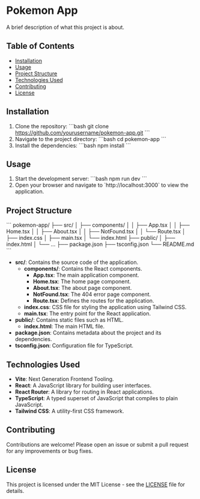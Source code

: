 # Pokemon App

A brief description of what this project is about.

## Table of Contents

- [Installation](#installation)
- [Usage](#usage)
- [Project Structure](#project-structure)
- [Technologies Used](#technologies-used)
- [Contributing](#contributing)
- [License](#license)

## Installation

1. Clone the repository:
   \`\`\`bash
   git clone https://github.com/yourusername/pokemon-app.git
   \`\`\`
2. Navigate to the project directory:
   \`\`\`bash
   cd pokemon-app
   \`\`\`
3. Install the dependencies:
   \`\`\`bash
   npm install
   \`\`\`

## Usage

1. Start the development server:
   \`\`\`bash
   npm run dev
   \`\`\`
2. Open your browser and navigate to \`http://localhost:3000\` to view the application.

## Project Structure

\`\`\`
pokemon-app/
├── src/
│ ├── components/
│ │ ├── App.tsx
│ │ ├── Home.tsx
│ │ ├── About.tsx
│ │ ├── NotFound.tsx
│ │ └── Route.tsx
│ ├── index.css
│ ├── main.tsx
│ └── index.html
├── public/
│ ├── index.html
│ └── ...
├── package.json
├── tsconfig.json
└── README.md
\`\`\`

- **src/**: Contains the source code of the application.
  - **components/**: Contains the React components.
    - **App.tsx**: The main application component.
    - **Home.tsx**: The home page component.
    - **About.tsx**: The about page component.
    - **NotFound.tsx**: The 404 error page component.
    - **Route.tsx**: Defines the routes for the application.
  - **index.css**: CSS file for styling the application using Tailwind CSS.
  - **main.tsx**: The entry point for the React application.
- **public/**: Contains static files such as HTML.
  - **index.html**: The main HTML file.
- **package.json**: Contains metadata about the project and its dependencies.
- **tsconfig.json**: Configuration file for TypeScript.

## Technologies Used

- **Vite**: Next Generation Frontend Tooling.
- **React**: A JavaScript library for building user interfaces.
- **React Router**: A library for routing in React applications.
- **TypeScript**: A typed superset of JavaScript that compiles to plain JavaScript.
- **Tailwind CSS**: A utility-first CSS framework.

## Contributing

Contributions are welcome! Please open an issue or submit a pull request for any improvements or bug fixes.

## License

This project is licensed under the MIT License - see the [LICENSE](LICENSE) file for details.
